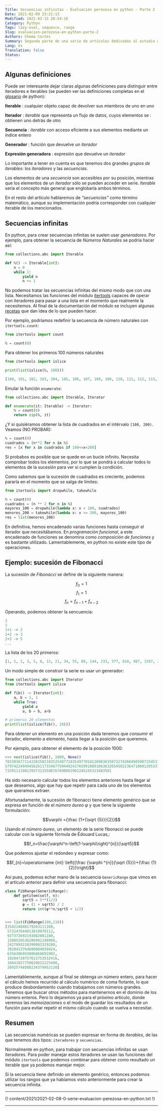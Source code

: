 ```yaml
---
Title: Secuencias infinitas - Evaluación perezosa en python - Parte 2
Date: 2021-02-09 23:21:13
Modified: 2021-03-15 20:54:16
Category: Python
Tags: lazy-eval, sequence, range
Slug: evaluacion-perezosa-en-python-parte-2
Authors: Chema Cortés
Summary: Segunda parte de una serie de artículos dedicados al estudio de la evaluación perezosa en python. En esta parte se estudia las secuencia infintas, algunas implementadas con iteradores, y el modo en que se pueden manejar.
Lang: es
Translation: false
Status:
---
```


## Algunas definiciones

Puede ser interesante dejar claras algunas definiciones para distinguir entre
iteradores e iterables (se pueden ver las definiciones completas en el
[glosario][] de python):

**Iterable**
: cualquier objeto capaz de devolver sus miembros de uno en uno

**Iterador**
: _iterable_ que representa un flujo de datos, cuyos elementos se
: obtienen uno detrás de otro

**Secuencia**
: _iterable_ con acceso eficiente a sus elementos mediante un índice entero

**Generador**
: función que devuelve un _iterador_

**Expresión generadora**
: expresión que devuelve un _iterador_

Lo importante a tener en cuenta es que tenemos dos grandes _grupos de
iterables_: los _iteradores_ y las _secuencias_.

Los elementos de una _secuencia_ son accesibles por su posición, mientras que
los elementos de un _iterador_ sólo se pueden acceder en serie. _Iterable_ sería
el concepto más general que englobaría ambos términos.

En el resto del artículo hablaremos de _"secuencias"_ como término matemático,
aunque su implementación podría corresponder con cualquier iterable de los
mencionados.

## Secuencias infinitas

En python, para crear secuencias infinitas se suelen usar _generadores_. Por
ejemplo, para obtener la secuencia de _Números Naturales_ se podría hacer así:

```python
from collections.abc import Iterable

def ℕ() -> Iterable[int]:
    n = 0
    while 1:
        yield n
        n += 1
```

No podemos tratar las secuencias infinitas del mismo modo que con una lista.
Necesitamos las funciones del módulo [itertools][] capaces de operar con
iteradores para pasar a una lista en el momento que realmente la necesitemos. Al
final de la documentación del módulo se incluyen algunas
[recetas][itertools-recipes] que dan idea de lo que pueden hacer.

Por ejemplo, podríamos redefinir la secuencia de número naturales con
`itertools.count`:

```python
from itertools import count

ℕ = count(0)
```

Para obtener los primeros 100 números naturales

```python
from itertools import islice

print(list(islice(ℕ, 100)))

[100, 101, 102, 103, 104, 105, 106, 107, 108, 109, 110, 111, 112, 113, 114, 115, 116, 117, 118, 119, 120, 121, 122, 123, 124, 125, 126, 127, 128, 129, 130, 131, 132, 133, 134, 135, 136, 137, 138, 139, 140, 141, 142, 143, 144, 145, 146, 147, 148, 149, 150, 151, 152, 153, 154, 155, 156, 157, 158, 159, 160, 161, 162, 163, 164, 165, 166, 167, 168, 169, 170, 171, 172, 173, 174, 175, 176, 177, 178, 179, 180, 181, 182, 183, 184, 185, 186, 187, 188, 189, 190, 191, 192, 193, 194, 195, 196, 197, 198, 199]

```

Emular la función `enumerate`:

```python
from collections.abc import Iterable, Iterator

def enumerate(it: Iterable) -> Iterator:
    ℕ = count(0)
    return zip(ℕ, it)
```

¿Y si quisiéramos obtener la lista de cuadrados en el intérvalo `[100, 200)`.
Veamos (NO PROBAR):

```python
ℕ = count(0)
cuadrados = (n**2 for n in ℕ)
res = [x for x in cuadrados if 100<=x<200]
```

Si probabos es posible que se quede en un bucle infinito. Necesita comprobar
todos los elementos, por lo que se pondrá a calcular todos lo elementos de la
sucesión para ver si cumplen la condición.

Como sabemos que la sucesión de cuadrados es creciente, podemos pararla en el
momento que se salga de límites:

```python
from itertools import dropwhile, takewhile

ℕ = count(0)
cuadrados = (n ** 2 for n in ℕ)
mayores_100 = dropwhile(lambda x: x < 100, cuadrados)
menores_200 = takewhile(lambda x: x <= 200, mayores_100)
res = list(menores_200)
```

En definitiva, hemos encadenado varias funciones hasta conseguir el iterador que
necesitábamos. En _programación funcional_, a este encadenado de funciones se
denomina como _composición de funciones_ y es bastante utilizado.
Lamentablemente, en python no existe este tipo de operaciones.

## Ejemplo: sucesión de Fibonacci

La sucesión de _Fibonacci_ se define de la siguiente manera:

$$f_0=1$$
$$f_1=1$$
$$f_n = f_{n-1} + f_{n-2}$$

Operando, podemos obtener la sencuencia:

```haskell
1
1
1+1 -> 2
1+2 -> 3
2+3 -> 5
...
```

La lista de los 20 primeros:

```python
[1, 1, 2, 3, 5, 8, 13, 21, 34, 55, 89, 144, 233, 377, 610, 987, 1597, 2584, 4181, 6765]
```

Un modo simple de construir la serie es usar un generador:

```python
from collections.abc import Iterator
from itertools import islice

def fib() -> Iterator[int]:
    a, b = 1, 1
    while True:
        yield a
        a, b = b, a+b

# primeros 20 elementos
print(list(islice(fib(), 20)))
```

Para obtener un elemento en una posición dada tenemos que _consumir_ el
iterador, elemento a elemento, hasta llegar a la posición que queremos.

Por ejemplo, para obtener el elemento de la posición 1000:

```python
>>> next(islice(fib(), 1000, None))
70330367711422815821835254877183549770181269836358732742604905087154537118196933
57974224949456261173348775044924176599108818636326545022364710601205337412127386
7339111198139373125598767690091902245245323403501
```

Ha sido necesario calcular todos los elementos anteriores hasta llegar al que
deseamos, algo que hay que repetir para cada uno de los elementos que queramos
extraer.

Afortunadamente, la sucesión de fibonacci tiene elemento genérico que se expresa
en función de el _número áureo_ $\varphi$ y que tiene la siguiente formulación:

$$\varphi ={\frac {1+{\sqrt {5}}}{2}}$$

Usando el _número áureo_, un elemento de la serie fibonacci se puede calcular
con la siguiente fórmula de Édouard Lucas,:

$$f_n=\frac{\varphi^n-\left(1-\varphi\right)^{n}}{\sqrt5}$$

Que podemos ajustar el redondeo y expresar como:

$$f_{n}=\operatorname {int} \left({\frac {\varphi ^{n}}{\sqrt {5}}}+{\frac {1}{2}}\right)$$

Así pues, podemos echar mano de la secuencia `GenericRange` que vimos en el
artículo anterior para definir una secuencia para fibonacci:

```python
class FibRange(GenericRange):
    def getitem(self, n):
        sqrt5 = 5**(1/2)
        φ = (1 + sqrt5) / 2
        return int(φ**n/sqrt5 + 1/2)


>>> list(FibRange(100,110))
[354224848179263111168,
 573147844013818970112,
 927372692193082081280,
 1500520536206901248000,
 2427893228399983329280,
 3928413764606884839424,
 6356306993006868692992,
 10284720757613753532416,
 16641027750620622225408,
 26925748508234379952128]
```

Lamentablemente, aunque al final se obtenga un número entero, para hacer el
cálculo hemos recurrido al cálculo numérico de coma flotante, lo que produce
desbordamiento cuando trabajamos con números grandes. Tenemos que buscar otros
métodos para mantenernos en el dominio de los número enteros. Pero lo dejaremos
ya para el próximo artículo, donde veremos las _memoizaciones_ o el modo de
guardar los resultados de un función para evitar repetir el mismo cálculo cuando
se vuelva a necesitar.

## Resumen

Las secuencias numéricas se pueden expresar en forma de _iterables_, de las que
tenemos dos tipos: `iteradores` y `secuencias`.

Normalmente en python, para trabajar con secuencias infinitas se usan
iteradores. Para poder manejar estos iteradores se usan las funciones del módulo
`itertools` que podemos combinar para obtener como resultado un iterable  que ya
podemos manejar mejor.

Si la secuencia tiene definido un elemento genérico, entonces podemos utilizar
los rangos que ya habíamos visto anteriormente para crear la secuencia infinita.

[glosario]: https://docs.python.org/3.9/glossary.html
[itertools]: https://docs.python.org/3.9/library/itertools.html
[itertools-recipes]: https://docs.python.org/3.9/library/itertools.html#itertools-recipes

-----

{! content/2021/2021-02-08-0-serie-evaluacion-perezosa-en-python.txt !}

-----
